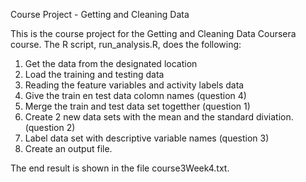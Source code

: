 Course Project - Getting and Cleaning Data 

This is the course project for the Getting and Cleaning Data Coursera course. The R script, run_analysis.R, does the following:

1. Get the data from the designated location
2. Load the training and testing data
3. Reading the feature variables and activity labels data
4. Give the train en test data colomn names (question 4)
5. Merge the train and test data set togetther (question 1)
6. Create 2 new data sets with the mean and the standard diviation. (question 2)
7. Label data set with descriptive variable names (question 3)
8. Create an output file.

The end result is shown in the file course3Week4.txt.